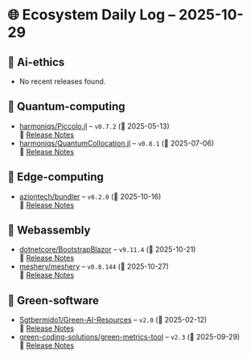 # 🌐 Ecosystem Daily Log – 2025-10-29

## 🔹 Ai-ethics
- No recent releases found.

## 🔹 Quantum-computing
- [harmoniqs/Piccolo.jl](https://github.com/harmoniqs/Piccolo.jl/releases/tag/v0.7.2) – `v0.7.2` (📅 2025-05-13)  
  🔗 [Release Notes](https://github.com/harmoniqs/Piccolo.jl/releases/tag/v0.7.2)
- [harmoniqs/QuantumCollocation.jl](https://github.com/harmoniqs/QuantumCollocation.jl/releases/tag/v0.8.1) – `v0.8.1` (📅 2025-07-06)  
  🔗 [Release Notes](https://github.com/harmoniqs/QuantumCollocation.jl/releases/tag/v0.8.1)

## 🔹 Edge-computing
- [aziontech/bundler](https://github.com/aziontech/bundler/releases/tag/v6.2.0) – `v6.2.0` (📅 2025-10-16)  
  🔗 [Release Notes](https://github.com/aziontech/bundler/releases/tag/v6.2.0)

## 🔹 Webassembly
- [dotnetcore/BootstrapBlazor](https://github.com/dotnetcore/BootstrapBlazor/releases/tag/v9.11.4) – `v9.11.4` (📅 2025-10-21)  
  🔗 [Release Notes](https://github.com/dotnetcore/BootstrapBlazor/releases/tag/v9.11.4)
- [meshery/meshery](https://github.com/meshery/meshery/releases/tag/v0.8.144) – `v0.8.144` (📅 2025-10-27)  
  🔗 [Release Notes](https://github.com/meshery/meshery/releases/tag/v0.8.144)

## 🔹 Green-software
- [Sgtbermido1/Green-AI-Resources](https://github.com/Sgtbermido1/Green-AI-Resources/releases/tag/v2.0) – `v2.0` (📅 2025-02-12)  
  🔗 [Release Notes](https://github.com/Sgtbermido1/Green-AI-Resources/releases/tag/v2.0)
- [green-coding-solutions/green-metrics-tool](https://github.com/green-coding-solutions/green-metrics-tool/releases/tag/v2.3) – `v2.3` (📅 2025-09-29)  
  🔗 [Release Notes](https://github.com/green-coding-solutions/green-metrics-tool/releases/tag/v2.3)